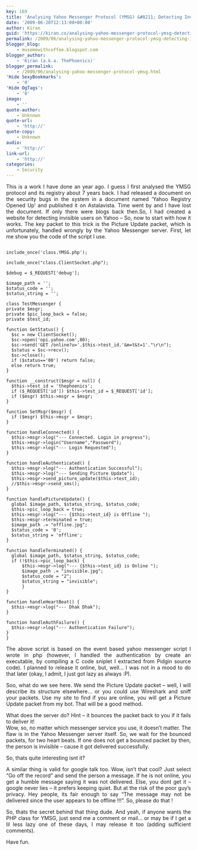 ```yaml
---
key: 169
title: 'Analysing Yahoo Messenger Protocol (YMSG) &#8211; Detecting Invisible Mode'
date: '2009-06-20T12:13:00+00:00'
author: Kiran
guid: 'https://kiran.co/analysing-yahoo-messenger-protocol-ymsg-detecting-invisible-mode/'
permalink: /2009/06/analysing-yahoo-messenger-protocol-ymsg-detecting-invisible-mode/
blogger_blog:
    - musemewithcoffee.blogspot.com
blogger_author:
    - 'Kiran (a.k.a. ThePhoenics)'
blogger_permalink:
    - /2009/06/analysing-yahoo-messenger-protocol-ymsg.html
'Hide SexyBookmarks':
    - '0'
'Hide OgTags':
    - '0'
image:
    - ''
quote-author:
    - Unknown
quote-url:
    - 'http://'
quote-copy:
    - Unknown
audio:
    - 'http://'
link-url:
    - 'http://'
categories:
    - Security
---
```


<div align="justify">This is a work I have done an year ago. I guess I first analysed the YMSG protocol and its registry about 7 years back. I had released a document on the security bugs in the system in a document named ‘Yahoo Registry Opened Up’ and published it on Astalavista. Time went by and I have lost the document. If only there were blogs back then.So, I had created a website for detecting invisible users on Yahoo –  
<http://mailhax.com/ym/>So, now to start with how it works. The key packet to this trick is the Picture Update packet, which is unfortunately, handled wrongly by the Yahoo Messenger server. First, let me show you the code of the script I use.

```

include_once('class.YMSG.php');

include_once("class.ClientSocket.php");

$debug = $_REQUEST['debug'];

$image_path = '';
$status_code = '';
$status_string = '';

class TestMessenger {
private $msgr;
private $pic_loop_back = false;
private $test_id;

function GetStatus() {
  $sc = new ClientSocket();
  $sc->open('opi.yahoo.com',80);
  $sc->send('GET /online?u='.$this->test_id.'&m=t&t=1'."\r\n");
  $status = $sc->recv();
  $sc->close();
  if ($status=='00') return false;
  else return true;
}

function __construct($msgr = null) {
  $this->test_id = 'thephoenics';
  if ($_REQUEST['id']) $this->test_id = $_REQUEST['id'];
  if ($msgr) $this->msgr = $msgr;
}

function SetMsgr($msgr) {
  if ($msgr) $this->msgr = $msgr;
}

function handleConnected() {
  $this->msgr->log("--- Connected. Login in progress");
  $this->msgr->login("Username","Password");
  $this->msgr->log("--- Login Requested");
}

function handleAuthenticated() {
  $this->msgr->log("--- Authentication Successful");
  $this->msgr->log("--- Sending Picture Update");
  $this->msgr->send_picture_update($this->test_id);
  //$this->msgr->send_sms();
}

function handlePictureUpdate() {
  global $image_path, $status_string, $status_code;
  $this->pic_loop_back = true;
  $this->msgr->log("--- {$this->test_id} is Offline ");
  $this->msgr->terminated = true;
  $image_path .= "offline.jpg";
  $status_code = '0';
  $status_string = 'offline';
}

function handleTerminated() {
  global $image_path, $status_string, $status_code;
  if (!$this->pic_loop_back) {
      $this->msgr->log("--- {$this->test_id} is Online ");
      $image_path .= "invisible.jpg";
      $status_code = "2";
      $status_string = "invisible";
      }
}

function handleHeartBeat() {
  $this->msgr->log("--- Dhak Dhak");
}

function handleAuthFailure() {
  $this->msgr->log("--- Authentication Failure");
}
}
```

The above script is based on the event based yahoo messenger script I wrote in php (however, I handled the authentication by create an executable, by compiling a C code sniplet I extracted from Pidgin source code). I planned to release it online, but, well… I was not in a mood to do that later (okay, I admit, I just got lazy as always :P).

Soo, what do we see here. We send the Picture Update packet – well, I will describe its structure elsewhere… or you could use Wireshark and sniff your packets. Use my site to find if you are online, you will get a Picture Update packet from my bot. That will be a good method.

What does the server do? Hint – it bounces the packet back to you if it fails to deliver it!  
Wow, so, no matter which messenger service you use, it doesn’t matter. The flaw is in the Yahoo Messenger server itself. So, we wait for the bounced packets, for two heart beats. If one does not get a bounced packet by then, the person is invisible – cause it got delivered successfully.

So, thats quite interesting isnt it?

A similar thing is valid for google talk too. Wow, isn’t that cool? Just select “Go off the record” and send the person a message. If he is not online, you get a humble message saying it was not delivered. Else, you dont get it – google never lies – it prefers keeping quiet. But at the risk of the poor guy’s privacy. Hey people, its fair enough to say “The message may not be delivered since the user appears to be offline !!!”. So, please do that !

So, thats the secret behind that thing dude. And yeah, if anyone wants the PHP class for YMSG, just send me a comment or mail… or may be if I get a lil less lazy one of these days, I may release it too (adding sufficient comments).

Have fun.

</div>